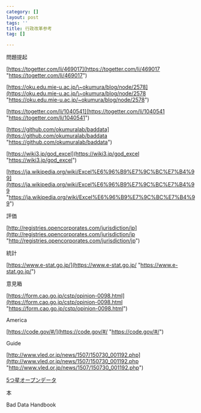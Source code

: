 ```yaml
---
category: []
layout: post
tags: ''
title: 行政改革参考
tag: []

---
```

問題提起

[https://togetter.com/li/469017](https://togetter.com/li/469017 "https://togetter.com/li/469017")

[https://oku.edu.mie-u.ac.jp/\~okumura/blog/node/2578](https://oku.edu.mie-u.ac.jp/\~okumura/blog/node/2578 "https://oku.edu.mie-u.ac.jp/~okumura/blog/node/2578")

[https://togetter.com/li/1040541](https://togetter.com/li/1040541 "https://togetter.com/li/1040541")

[https://github.com/okumuralab/baddata](https://github.com/okumuralab/baddata "https://github.com/okumuralab/baddata")

[https://wiki3.jp/god_excel](https://wiki3.jp/god_excel "https://wiki3.jp/god_excel")

[https://ja.wikipedia.org/wiki/Excel%E6%96%B9%E7%9C%BC%E7%B4%99](https://ja.wikipedia.org/wiki/Excel%E6%96%B9%E7%9C%BC%E7%B4%99 "https://ja.wikipedia.org/wiki/Excel%E6%96%B9%E7%9C%BC%E7%B4%99")

評価

[http://registries.opencorporates.com/jurisdiction/jp](http://registries.opencorporates.com/jurisdiction/jp "http://registries.opencorporates.com/jurisdiction/jp")

統計

[https://www.e-stat.go.jp/](https://www.e-stat.go.jp/ "https://www.e-stat.go.jp/")

意見箱

[https://form.cao.go.jp/cstp/opinion-0098.html](https://form.cao.go.jp/cstp/opinion-0098.html "https://form.cao.go.jp/cstp/opinion-0098.html")

America

[https://code.gov/#/](https://code.gov/#/ "https://code.gov/#/")

Guide

[http://www.vled.or.jp/news/1507/150730_001192.php](http://www.vled.or.jp/news/1507/150730_001192.php "http://www.vled.or.jp/news/1507/150730_001192.php")

[5つ星オープンデータ](https://5stardata.info/ja/)

本

Bad Data Handbook